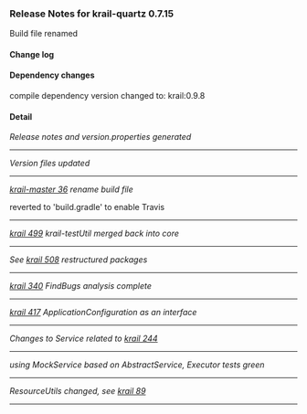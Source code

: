 ### Release Notes for krail-quartz 0.7.15

Build file renamed

#### Change log



#### Dependency changes

   compile dependency version changed to: krail:0.9.8

#### Detail

*Release notes and version.properties generated*


---
*Version files updated*


---
*[krail-master 36](https://github.com/davidsowerby/krail-master/issues/36) rename build file*

reverted to 'build.gradle' to enable Travis


---
*[krail 499](https://github.com/davidsowerby/krail/issues/499) krail-testUtil merged back into core*


---
*See [krail 508](https://github.com/davidsowerby/krail/issues/508) restructured packages*


---
*[krail 340](https://github.com/davidsowerby/krail/issues/340) FindBugs analysis complete*


---
*[krail 417](https://github.com/davidsowerby/krail/issues/417) ApplicationConfiguration as an interface*


---
*Changes to Service related to [krail 244](https://github.com/davidsowerby/krail/issues/244)*


---
*using MockService based on AbstractService, Executor tests green*


---
*ResourceUtils changed, see [krail 89](https://github.com/davidsowerby/krail/issues/89)*


---
